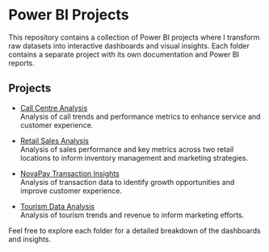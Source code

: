 # Power BI Projects

This repository contains a collection of Power BI projects where I transform raw datasets into interactive dashboards and visual insights. Each folder contains a separate project with its own documentation and Power BI reports.

## Projects

- [Call Centre Analysis](./Call_Centre_Analysis/README.md)  
  Analysis of call trends and performance metrics to enhance service and customer experience.

- [Retail Sales Analysis](./Retail_Sales_Analysis/README.md)  
  Analysis of sales performance and key metrics across two retail locations to inform inventory management and marketing strategies.

- [NovaPay Transaction Insights](./NovaPay_Transaction_Insights/README.md)  
 Analysis of transaction data to identify growth opportunities and improve customer experience.

- [Tourism Data Analysis](./Tourism_Data_Analysis/README.md)  
  Analysis of tourism trends and revenue to inform marketing efforts.




Feel free to explore each folder for a detailed breakdown of the dashboards and insights.
